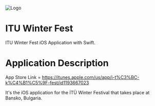 ![Logo](https://raw.githubusercontent.com/efeconirulez/itu-kis-fest-ios/master/Media/Logo.png)

# ITU Winter Fest
ITU Winter Fest iOS Application with Swift.

# Application Description

App Store Link = https://itunes.apple.com/us/app/i-t%C3%BC-k%C4%B1%C5%9F-fest/id1193667023

It's the iOS application for the İTÜ Winter Festival that takes place at Bansko, Bulgaria.

